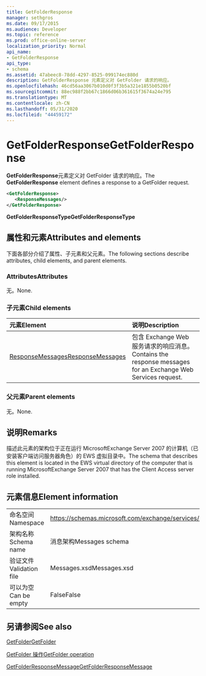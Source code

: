 ```yaml
---
title: GetFolderResponse
manager: sethgros
ms.date: 09/17/2015
ms.audience: Developer
ms.topic: reference
ms.prod: office-online-server
localization_priority: Normal
api_name:
- GetFolderResponse
api_type:
- schema
ms.assetid: 47abeec8-78dd-4297-8525-099174ec880d
description: GetFolderResponse 元素定义对 GetFolder 请求的响应。
ms.openlocfilehash: 46cd56aa3067b010d0f3f3b5a321e1855b0520bf
ms.sourcegitcommit: 88ec988f2bb67c1866d06b361615f3674a24e795
ms.translationtype: MT
ms.contentlocale: zh-CN
ms.lasthandoff: 05/31/2020
ms.locfileid: "44459172"
---
```

# <a name="getfolderresponse"></a><span data-ttu-id="a4840-103">GetFolderResponse</span><span class="sxs-lookup"><span data-stu-id="a4840-103">GetFolderResponse</span></span>

<span data-ttu-id="a4840-104">**GetFolderResponse**元素定义对 GetFolder 请求的响应。</span><span class="sxs-lookup"><span data-stu-id="a4840-104">The **GetFolderResponse** element defines a response to a GetFolder request.</span></span> 
  
```xml
<GetFolderResponse>
   <ResponseMessages/>
</GetFolderResponse>
```

 <span data-ttu-id="a4840-105">**GetFolderResponseType**</span><span class="sxs-lookup"><span data-stu-id="a4840-105">**GetFolderResponseType**</span></span>
## <a name="attributes-and-elements"></a><span data-ttu-id="a4840-106">属性和元素</span><span class="sxs-lookup"><span data-stu-id="a4840-106">Attributes and elements</span></span>

<span data-ttu-id="a4840-107">下面各部分介绍了属性、子元素和父元素。</span><span class="sxs-lookup"><span data-stu-id="a4840-107">The following sections describe attributes, child elements, and parent elements.</span></span>
  
### <a name="attributes"></a><span data-ttu-id="a4840-108">Attributes</span><span class="sxs-lookup"><span data-stu-id="a4840-108">Attributes</span></span>

<span data-ttu-id="a4840-109">无。</span><span class="sxs-lookup"><span data-stu-id="a4840-109">None.</span></span>
  
### <a name="child-elements"></a><span data-ttu-id="a4840-110">子元素</span><span class="sxs-lookup"><span data-stu-id="a4840-110">Child elements</span></span>

|<span data-ttu-id="a4840-111">**元素**</span><span class="sxs-lookup"><span data-stu-id="a4840-111">**Element**</span></span>|<span data-ttu-id="a4840-112">**说明**</span><span class="sxs-lookup"><span data-stu-id="a4840-112">**Description**</span></span>|
|:-----|:-----|
|[<span data-ttu-id="a4840-113">ResponseMessages</span><span class="sxs-lookup"><span data-stu-id="a4840-113">ResponseMessages</span></span>](responsemessages.md) <br/> |<span data-ttu-id="a4840-114">包含 Exchange Web 服务请求的响应消息。</span><span class="sxs-lookup"><span data-stu-id="a4840-114">Contains the response messages for an Exchange Web Services request.</span></span>  <br/> |
   
### <a name="parent-elements"></a><span data-ttu-id="a4840-115">父元素</span><span class="sxs-lookup"><span data-stu-id="a4840-115">Parent elements</span></span>

<span data-ttu-id="a4840-116">无。</span><span class="sxs-lookup"><span data-stu-id="a4840-116">None.</span></span>
  
## <a name="remarks"></a><span data-ttu-id="a4840-117">说明</span><span class="sxs-lookup"><span data-stu-id="a4840-117">Remarks</span></span>

<span data-ttu-id="a4840-118">描述此元素的架构位于正在运行 MicrosoftExchange Server 2007 的计算机（已安装客户端访问服务器角色）的 EWS 虚拟目录中。</span><span class="sxs-lookup"><span data-stu-id="a4840-118">The schema that describes this element is located in the EWS virtual directory of the computer that is running MicrosoftExchange Server 2007 that has the Client Access server role installed.</span></span>
  
## <a name="element-information"></a><span data-ttu-id="a4840-119">元素信息</span><span class="sxs-lookup"><span data-stu-id="a4840-119">Element information</span></span>

|||
|:-----|:-----|
|<span data-ttu-id="a4840-120">命名空间</span><span class="sxs-lookup"><span data-stu-id="a4840-120">Namespace</span></span>  <br/> |https://schemas.microsoft.com/exchange/services/2006/messages  <br/> |
|<span data-ttu-id="a4840-121">架构名称</span><span class="sxs-lookup"><span data-stu-id="a4840-121">Schema name</span></span>  <br/> |<span data-ttu-id="a4840-122">消息架构</span><span class="sxs-lookup"><span data-stu-id="a4840-122">Messages schema</span></span>  <br/> |
|<span data-ttu-id="a4840-123">验证文件</span><span class="sxs-lookup"><span data-stu-id="a4840-123">Validation file</span></span>  <br/> |<span data-ttu-id="a4840-124">Messages.xsd</span><span class="sxs-lookup"><span data-stu-id="a4840-124">Messages.xsd</span></span>  <br/> |
|<span data-ttu-id="a4840-125">可以为空</span><span class="sxs-lookup"><span data-stu-id="a4840-125">Can be empty</span></span>  <br/> |<span data-ttu-id="a4840-126">False</span><span class="sxs-lookup"><span data-stu-id="a4840-126">False</span></span>  <br/> |
   
## <a name="see-also"></a><span data-ttu-id="a4840-127">另请参阅</span><span class="sxs-lookup"><span data-stu-id="a4840-127">See also</span></span>



[<span data-ttu-id="a4840-128">GetFolder</span><span class="sxs-lookup"><span data-stu-id="a4840-128">GetFolder</span></span>](getfolder.md)
  
[<span data-ttu-id="a4840-129">GetFolder 操作</span><span class="sxs-lookup"><span data-stu-id="a4840-129">GetFolder operation</span></span>](getfolder-operation.md)
  
[<span data-ttu-id="a4840-130">GetFolderResponseMessage</span><span class="sxs-lookup"><span data-stu-id="a4840-130">GetFolderResponseMessage</span></span>](getfolderresponsemessage.md)

